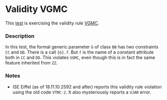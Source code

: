 # Validity VGMC

This [test](.) is exercising the validity rule [VGMC](../Readme.md).

### Description

In this test, the formal generic parameter `G` of class `BB` has two constraints `CC` and `DD`. There is a call `{G}.f`. But `f` is the name of a constant attribute both in `CC` and `DD`. This violates `VGMC`, even though this is in fact the same feature inherited from `ZZ`.

### Notes

* ISE Eiffel (as of 18.11.10.2592 and after) reports this validity rule violation using the old code `VTMC-2`. It also mysteriously reports a `VJAR` error.
